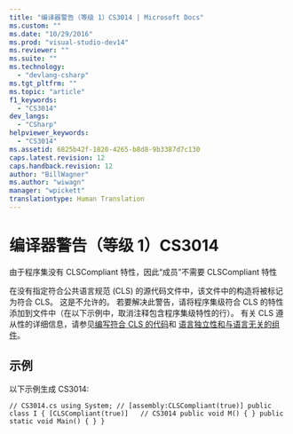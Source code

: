 ```yaml
---
title: "编译器警告（等级 1）CS3014 | Microsoft Docs"
ms.custom: ""
ms.date: "10/29/2016"
ms.prod: "visual-studio-dev14"
ms.reviewer: ""
ms.suite: ""
ms.technology: 
  - "devlang-csharp"
ms.tgt_pltfrm: ""
ms.topic: "article"
f1_keywords: 
  - "CS3014"
dev_langs: 
  - "CSharp"
helpviewer_keywords: 
  - "CS3014"
ms.assetid: 6825b42f-1820-4265-b8d8-9b3387d7c130
caps.latest.revision: 12
caps.handback.revision: 12
author: "BillWagner"
ms.author: "wiwagn"
manager: "wpickett"
translationtype: Human Translation
---
```

# 编译器警告（等级 1）CS3014
由于程序集没有 CLSCompliant 特性，因此“成员”不需要 CLSCompliant 特性  
  
 在没有指定符合公共语言规范 \(CLS\) 的源代码文件中，该文件中的构造将被标记为符合 CLS。 这是不允许的。 若要解决此警告，请将程序集级符合 CLS 的特性添加到文件中（在以下示例中，取消注释包含程序集级特性的行）。 有关 CLS 遵从性的详细信息，请参见[编写符合 CLS 的代码](http://msdn.microsoft.com/zh-cn/4c705105-69a2-4e5e-b24e-0633bc32c7f3)和 [语言独立性和与语言无关的组件](../Topic/Language%20Independence%20and%20Language-Independent%20Components.md)。  
  
## 示例  
 以下示例生成 CS3014:  
  
```  
// CS3014.cs using System; // [assembly:CLSCompliant(true)] public class I { [CLSCompliant(true)]   // CS3014 public void M() { } public static void Main() { } }  
```